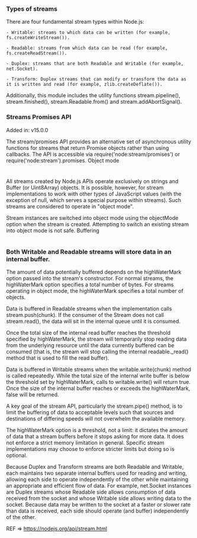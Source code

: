 ### Types of streams


There are four fundamental stream types within Node.js:

    - Writable: streams to which data can be written (for example, fs.createWriteStream()).
    
    - Readable: streams from which data can be read (for example, fs.createReadStream()).
    
    - Duplex: streams that are both Readable and Writable (for example, net.Socket).
    
    - Transform: Duplex streams that can modify or transform the data as it is written and read (for example, zlib.createDeflate()).

Additionally, this module includes the utility functions stream.pipeline(), stream.finished(), stream.Readable.from() and stream.addAbortSignal().

### Streams Promises API

Added in: v15.0.0

The stream/promises API provides an alternative set of asynchronous utility functions for streams that return Promise objects rather than using callbacks. The API is accessible via require('node:stream/promises') or require('node:stream').promises.
Object mode
#

All streams created by Node.js APIs operate exclusively on strings and Buffer (or Uint8Array) objects. It is possible, however, for stream implementations to work with other types of JavaScript values (with the exception of null, which serves a special purpose within streams). Such streams are considered to operate in "object mode".

Stream instances are switched into object mode using the objectMode option when the stream is created. Attempting to switch an existing stream into object mode is not safe.
Buffering
#

### Both Writable and Readable streams will store data in an internal buffer.

The amount of data potentially buffered depends on the highWaterMark option passed into the stream's constructor. For normal streams, the highWaterMark option specifies a total number of bytes. For streams operating in object mode, the highWaterMark specifies a total number of objects.

Data is buffered in Readable streams when the implementation calls stream.push(chunk). If the consumer of the Stream does not call stream.read(), the data will sit in the internal queue until it is consumed.

Once the total size of the internal read buffer reaches the threshold specified by highWaterMark, the stream will temporarily stop reading data from the underlying resource until the data currently buffered can be consumed (that is, the stream will stop calling the internal readable._read() method that is used to fill the read buffer).

Data is buffered in Writable streams when the writable.write(chunk) method is called repeatedly. While the total size of the internal write buffer is below the threshold set by highWaterMark, calls to writable.write() will return true. Once the size of the internal buffer reaches or exceeds the highWaterMark, false will be returned.

A key goal of the stream API, particularly the stream.pipe() method, is to limit the buffering of data to acceptable levels such that sources and destinations of differing speeds will not overwhelm the available memory.

The highWaterMark option is a threshold, not a limit: it dictates the amount of data that a stream buffers before it stops asking for more data. It does not enforce a strict memory limitation in general. Specific stream implementations may choose to enforce stricter limits but doing so is optional.

Because Duplex and Transform streams are both Readable and Writable, each maintains two separate internal buffers used for reading and writing, allowing each side to operate independently of the other while maintaining an appropriate and efficient flow of data. For example, net.Socket instances are Duplex streams whose Readable side allows consumption of data received from the socket and whose Writable side allows writing data to the socket. Because data may be written to the socket at a faster or slower rate than data is received, each side should operate (and buffer) independently of the other.

REF => https://nodejs.org/api/stream.html

